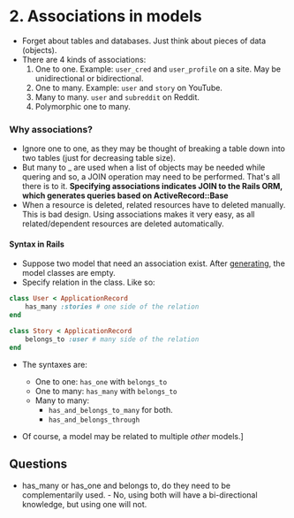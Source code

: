 # 2. Associations in models
- Forget about tables and databases. Just think about pieces of data (objects).
- There are 4 kinds of associations:
	1. One to one. Example: `user_cred` and `user_profile` on a site. May be unidirectional or bidirectional.
	2. One to many. Example: `user` and `story` on YouTube.
	3. Many to many. `user` and `subreddit` on Reddit.
	4. Polymorphic one to many.

### Why associations?
- Ignore one to one, as they may be thought of breaking a table down into two tables (just for decreasing table size).
- But many to _ are used when a list of objects may be needed while quering and so, a JOIN operation may need to be performed. That's all there is to it. **Specifying associations indicates JOIN to the Rails ORM, which generates queries based on ActiveRecord::Base**
- When a resource is deleted, related resources have to deleted manually. This is bad design. Using associations makes it very easy, as all related/dependent resources are deleted automatically.

#### Syntax in Rails
- Suppose two model that need an association exist. After [generating](obsidian://open?vault=rubyon-rails&file=3.%20Scaffolding), the model classes are empty.
- Specify relation in the class. Like so:

```ruby
class User < ApplicationRecord
	has_many :stories # one side of the relation
end

class Story < ApplicationRecord
	belongs_to :user # many side of the relation
end
```
- The syntaxes are:
	- One to one: `has_one` with `belongs_to`
	- One to many: `has_many` with `belongs_to`
	- Many to many: 
		- `has_and_belongs_to_many` for both.
		- `has_and_belongs_through`

- Of course, a model may be related to multiple *other* models.]


## Questions
- has_many or has_one and belongs to, do they need to be complementarily used. - No, using both will have a bi-directional knowledge, but using one will not.